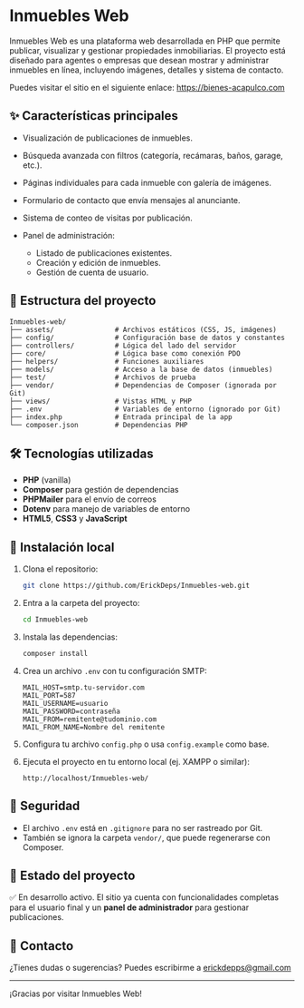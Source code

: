 # Inmuebles Web

Inmuebles Web es una plataforma web desarrollada en PHP que permite publicar, visualizar y gestionar propiedades inmobiliarias. El proyecto está diseñado para agentes o empresas que desean mostrar y administrar inmuebles en línea, incluyendo imágenes, detalles y sistema de contacto.

Puedes visitar el sitio en el siguiente enlace: https://bienes-acapulco.com

## ✨ Características principales

* Visualización de publicaciones de inmuebles.
* Búsqueda avanzada con filtros (categoría, recámaras, baños, garage, etc.).
* Páginas individuales para cada inmueble con galería de imágenes.
* Formulario de contacto que envía mensajes al anunciante.
* Sistema de conteo de visitas por publicación.
* Panel de administración:

  * Listado de publicaciones existentes.
  * Creación y edición de inmuebles.
  * Gestión de cuenta de usuario.

## 📁 Estructura del proyecto

```
Inmuebles-web/
├── assets/               # Archivos estáticos (CSS, JS, imágenes)
├── config/               # Configuración base de datos y constantes
├── controllers/          # Lógica del lado del servidor
├── core/                 # Lógica base como conexión PDO
├── helpers/              # Funciones auxiliares
├── models/               # Acceso a la base de datos (inmuebles)
├── test/                 # Archivos de prueba
├── vendor/               # Dependencias de Composer (ignorada por Git)
├── views/                # Vistas HTML y PHP
├── .env                  # Variables de entorno (ignorado por Git)
├── index.php             # Entrada principal de la app
└── composer.json         # Dependencias PHP
```

## 🛠️ Tecnologías utilizadas

* **PHP** (vanilla)
* **Composer** para gestión de dependencias
* **PHPMailer** para el envío de correos
* **Dotenv** para manejo de variables de entorno
* **HTML5**, **CSS3** y **JavaScript**

## 🚀 Instalación local

1. Clona el repositorio:

   ```bash
   git clone https://github.com/ErickDeps/Inmuebles-web.git
   ```

2. Entra a la carpeta del proyecto:

   ```bash
   cd Inmuebles-web
   ```

3. Instala las dependencias:

   ```bash
   composer install
   ```

4. Crea un archivo `.env` con tu configuración SMTP:

   ```env
   MAIL_HOST=smtp.tu-servidor.com
   MAIL_PORT=587
   MAIL_USERNAME=usuario
   MAIL_PASSWORD=contraseña
   MAIL_FROM=remitente@tudominio.com
   MAIL_FROM_NAME=Nombre del remitente
   ```

5. Configura tu archivo `config.php` o usa `config.example` como base.

6. Ejecuta el proyecto en tu entorno local (ej. XAMPP o similar):

   ```
   http://localhost/Inmuebles-web/
   ```

## 🔐 Seguridad

* El archivo `.env` está en `.gitignore` para no ser rastreado por Git.
* También se ignora la carpeta `vendor/`, que puede regenerarse con Composer.

## 📌 Estado del proyecto

✅ En desarrollo activo. El sitio ya cuenta con funcionalidades completas para el usuario final y un **panel de administrador** para gestionar publicaciones.

## 📩 Contacto

¿Tienes dudas o sugerencias? Puedes escribirme a erickdepps@gmail.com

---

¡Gracias por visitar Inmuebles Web!
